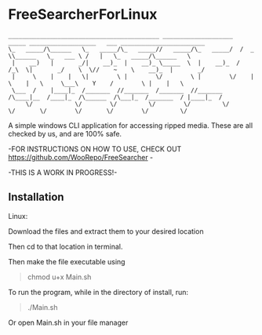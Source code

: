 
# FreeSearcherForLinux
```
___________________________________________ ____________________   _____ ___________________   ___ ________________________
\_   _____/\______   \_   _____/\_   _____//   _____/\_   _____/  /  _  \\______   \_   ___ \ /   |   \_   _____/\______   \
 |    __)   |       _/|    __)_  |    __)_ \_____  \  |    __)_  /  /_\  \|       _/    \  \//    ~    \    __)_  |       _/
 |     \    |    |   \|        \ |        \/        \ |        \/    |    \    |   \     \___\    Y    /        \ |    |   \
 \___  /    |____|_  /_______  //_______  /_______  //_______  /\____|__  /____|_  /\______  /\___|_  /_______  / |____|_  /
     \/            \/        \/         \/        \/         \/         \/       \/        \/       \/        \/         \/
```
A simple windows CLI application for accessing ripped media. These are all checked by us, and are 100% safe.

-FOR INSTRUCTIONS ON HOW TO USE, CHECK OUT https://github.com/WooRepo/FreeSearcher -

-THIS IS A WORK IN PROGRESS!-

## Installation

Linux:

Download the files and extract them to your desired location

Then cd to that location in terminal.

Then make the file executable using
>  chmod u+x Main.sh

To run the program, while in the directory of install, run:

> ./Main.sh

Or open Main.sh in your file manager

